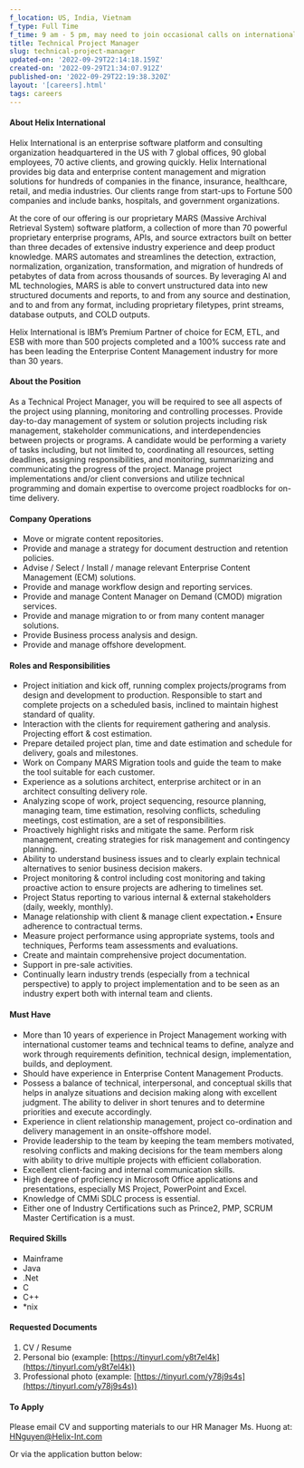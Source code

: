```yaml
---
f_location: US, India, Vietnam
f_type: Full Time
f_time: 9 am - 5 pm, may need to join occasional calls on international timezones.
title: Technical Project Manager
slug: technical-project-manager
updated-on: '2022-09-29T22:14:18.159Z'
created-on: '2022-09-29T21:34:07.912Z'
published-on: '2022-09-29T22:19:38.320Z'
layout: '[careers].html'
tags: careers
---
```


#### About Helix International

Helix International is an enterprise software platform and consulting organization headquartered in the US with 7 global offices, 90 global employees, 70 active clients, and growing quickly. Helix International provides big data and enterprise content management and migration solutions for hundreds of companies in the finance, insurance, healthcare, retail, and media industries. Our clients range from start-ups to Fortune 500 companies and include banks, hospitals, and government organizations.

At the core of our offering is our proprietary MARS (Massive Archival Retrieval System) software platform, a collection of more than 70 powerful proprietary enterprise programs, APIs, and source extractors built on better than three decades of extensive industry experience and deep product knowledge. MARS automates and streamlines the detection, extraction, normalization, organization, transformation, and migration of hundreds of petabytes of data from across thousands of sources. By leveraging AI and ML technologies, MARS is able to convert unstructured data into new structured documents and reports, to and from any source and destination, and to and from any format, including proprietary filetypes, print streams, database outputs, and COLD outputs.

Helix International is IBM’s Premium Partner of choice for ECM, ETL, and ESB with more than 500 projects completed and a 100% success rate and has been leading the Enterprise Content Management industry for more than 30 years.

#### About the Position

As a Technical Project Manager, you will be required to see all aspects of the project using planning, monitoring and controlling processes. Provide day-to-day management of system or solution projects including risk management, stakeholder communications, and interdependencies between projects or programs. A candidate would be performing a variety of tasks including, but not limited to, coordinating all resources, setting deadlines, assigning responsibilities, and monitoring, summarizing and communicating the progress of the project. Manage project implementations and/or client conversions and utilize technical programming and domain expertise to overcome project roadblocks for on-time delivery.

#### Company Operations

*   Move or migrate content repositories.
*   Provide and manage a strategy for document destruction and retention policies.
*   Advise / Select / Install / manage relevant Enterprise Content Management (ECM) solutions.
*   Provide and manage workflow design and reporting services.
*   Provide and manage Content Manager on Demand (CMOD) migration services.
*   Provide and manage migration to or from many content manager solutions.
*   Provide Business process analysis and design.
*   Provide and manage offshore development.

#### Roles and Responsibilities

*   Project initiation and kick off, running complex projects/programs from design and development to production. Responsible to start and complete projects on a scheduled basis, inclined to maintain highest standard of quality.
*   Interaction with the clients for requirement gathering and analysis. Projecting effort & cost estimation.
*   Prepare detailed project plan, time and date estimation and schedule for delivery, goals and milestones.
*   Work on Company MARS Migration tools and guide the team to make the tool suitable for each customer.
*   Experience as a solutions architect, enterprise architect or in an architect consulting delivery role.
*   Analyzing scope of work, project sequencing, resource planning, managing team, time estimation, resolving conflicts, scheduling meetings, cost estimation, are a set of responsibilities.
*   Proactively highlight risks and mitigate the same. Perform risk management, creating strategies for risk management and contingency planning.
*   Ability to understand business issues and to clearly explain technical alternatives to senior business decision makers.
*   Project monitoring & control including cost monitoring and taking proactive action to ensure projects are adhering to timelines set.
*   Project Status reporting to various internal & external stakeholders (daily, weekly, monthly).
*   Manage relationship with client & manage client expectation.• Ensure adherence to contractual terms.
*   Measure project performance using appropriate systems, tools and techniques, Performs team assessments and evaluations.
*   Create and maintain comprehensive project documentation.
*   Support in pre-sale activities.
*   Continually learn industry trends (especially from a technical perspective) to apply to project implementation and to be seen as an industry expert both with internal team and clients.

#### Must Have

*   More than 10 years of experience in Project Management working with international customer teams and technical teams to define, analyze and work through requirements definition, technical design, implementation, builds, and deployment.
*   Should have experience in Enterprise Content Management Products.
*   Possess a balance of technical, interpersonal, and conceptual skills that helps in analyze situations and decision making along with excellent judgment. The ability to deliver in short tenures and to determine priorities and execute accordingly.
*   Experience in client relationship management, project co-ordination and delivery management in an onsite-offshore model.
*   Provide leadership to the team by keeping the team members motivated, resolving conflicts and making decisions for the team members along with ability to drive multiple projects with efficient collaboration.
*   Excellent client-facing and internal communication skills.
*   High degree of proficiency in Microsoft Office applications and presentations, especially MS Project, PowerPoint and Excel.
*   Knowledge of CMMi SDLC process is essential.
*   Either one of Industry Certifications such as Prince2, PMP, SCRUM Master Certification is a must.

#### Required Skills

*   Mainframe
*   Java
*   .Net
*   C
*   C++
*   \*nix

#### Requested Documents

1.  CV / Resume
2.  Personal bio (example: [https://tinyurl.com/y8t7el4k](https://tinyurl.com/y8t7el4k))
3.  Professional photo (example: [https://tinyurl.com/y78j9s4s](https://tinyurl.com/y78j9s4s))

#### To Apply

Please email CV and supporting materials to our HR Manager Ms. Huong at: [HNguyen@Helix-Int.com](mailto:HNguyen@Helix-Int.com)

Or via the application button below:
